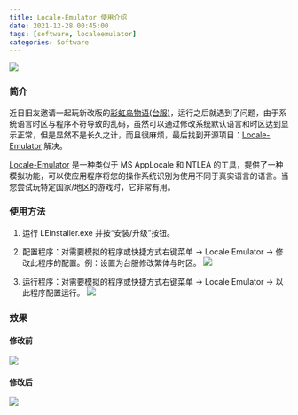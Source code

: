 ```yaml
---
title: Locale-Emulator 使用介绍
date: 2021-12-28 00:45:00
tags: [software, localeemulator]
categories: Software
---
```

<img src="https://camo.githubusercontent.com/065f1a3eb69a0e787f7a7fdaae6a2032230cbe575ceaef82f559813735761a51/68747470733a2f2f692e696d6775722e636f6d2f45344771796c792e706e67"/>

<!-- more -->
### 简介
近日旧友邀请一起玩新改版的[彩虹岛物语(台服)](https://la.mangot5.com/la/index)，运行之后就遇到了问题，由于系统语言时区与程序不符导致的乱码，虽然可以通过修改系统默认语言和时区达到显示正常，但是显然不是长久之计，而且很麻烦，最后找到开源项目：[Locale-Emulator](https://github.com/xupefei/Locale-Emulator) 解决。

[Locale-Emulator](https://github.com/xupefei/Locale-Emulator) 是一种类似于 MS AppLocale 和 NTLEA 的工具，提供了一种模拟功能，可以使应用程序将您的操作系统识别为使用不同于真实语言的语言。当您尝试玩特定国家/地区的游戏时，它非常有用。

### 使用方法
1. 运行 LEInstaller.exe 并按“安装/升级”按钮。
1. 配置程序：对需要模拟的程序或快捷方式右键菜单 → Locale Emulator → 修改此程序的配置。例：设置为台服修改繁体与时区。
    <img src="https://sadness96.github.io/images/blog/software-LocaleEmulator/LeguiConfig.png"/>

1. 运行程序：对需要模拟的程序或快捷方式右键菜单 → Locale Emulator → 以此程序配置运行。
    <img src="https://sadness96.github.io/images/blog/software-LocaleEmulator/LeguiRun.png"/>

### 效果
#### 修改前
<img src="https://sadness96.github.io/images/blog/software-LocaleEmulator/style1.jpg"/>

#### 修改后
<img src="https://sadness96.github.io/images/blog/software-LocaleEmulator/style2.jpg"/>